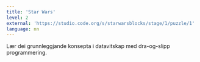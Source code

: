 ```yaml
---
title: 'Star Wars'
level: 2
external: 'https://studio.code.org/s/starwarsblocks/stage/1/puzzle/1'
language: nn
---
```


Lær dei grunnleggjande konsepta i datavitskap med 
dra-og-slipp programmering.
